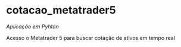 # cotacao_metatrader5

*Aplicação em Pyhton*

Acesso o Metatrader 5 para buscar cotação de ativos em tempo real
